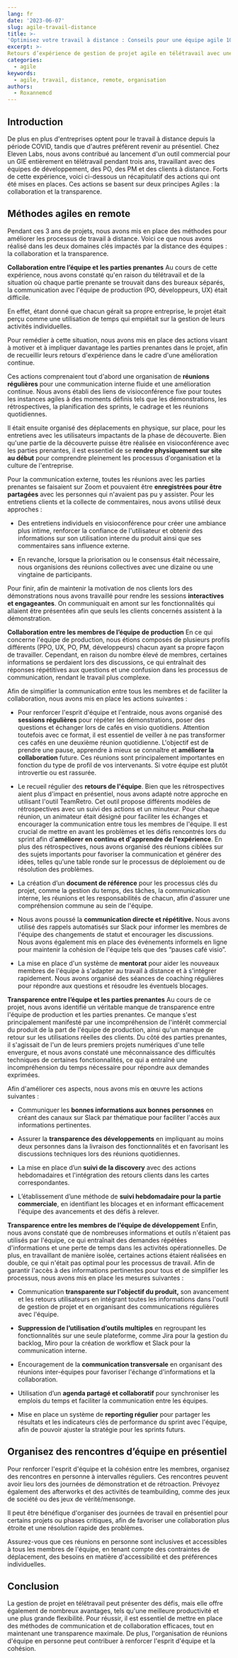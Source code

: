 ```yaml
---
lang: fr
date: '2023-06-07'
slug: agile-travail-distance
title: >-
'Optimisez votre travail à distance : Conseils pour une équipe agile 100% remote'
excerpt: >-
Retours d’expérience de gestion de projet agile en télétravail avec une équipe de production importante et plusieurs clients répartis dans toute la France. Ce rapport présente les défis rencontrés ainsi que des conseils pour améliorer la communication et la transparence dans votre projet.
categories:
  - agile
keywords:
  - agile, travail, distance, remote, organisation
authors:
  - Roxannemcd
---
```


## **Introduction**

De plus en plus d'entreprises optent pour le travail à distance depuis la période COVID, tandis que d'autres préfèrent revenir au présentiel. Chez Eleven Labs, nous avons contribué au lancement d'un outil commercial pour un GIE entièrement en télétravail pendant trois ans, travaillant avec des équipes de développement, des PO, des PM et des clients à distance. Forts de cette expérience, voici ci-dessous un récapitulatif des actions qui ont été mises en places. Ces actions se basent sur deux principes Agiles : la collaboration et la transparence. 

## **Méthodes agiles en remote**

Pendant ces 3 ans de projets, nous avons mis en place des méthodes pour améliorer les processus de travail à distance. Voici ce que nous avons réalisé dans les deux domaines clés impactés par la distance des équipes : la collaboration et la transparence.

**Collaboration entre l’équipe et les parties prenantes**
Au cours de cette expérience, nous avons constaté qu'en raison du télétravail et de la situation où chaque partie prenante se trouvait dans des bureaux séparés, la communication avec l'équipe de production (PO, développeurs, UX) était difficile. 

En effet, étant donné que chacun gérait sa propre entreprise, le projet était perçu comme une utilisation de temps qui empiétait sur la gestion de leurs activités individuelles. 

Pour remédier à cette situation, nous avons mis en place des actions visant à motiver et à impliquer davantage les parties prenantes dans le projet, afin de recueillir leurs retours d'expérience dans le cadre d'une amélioration continue. 

Ces actions comprenaient tout d'abord une organisation de **réunions régulières** pour une communication interne fluide et une amélioration continue. Nous avons établi des liens de visioconférence fixe pour toutes les instances agiles à des moments définis tels que les démonstrations, les rétrospectives, la planification des sprints, le cadrage et les réunions quotidiennes.

Il était ensuite organisé des déplacements en physique, sur place, pour les entretiens avec les utilisateurs impactants de la phase de découverte. Bien qu'une partie de la découverte puisse être réalisée en visioconférence avec les parties prenantes, il est essentiel de se **rendre physiquement sur site au début** pour comprendre pleinement les processus d'organisation et la culture de l'entreprise.

Pour la communication externe, toutes les réunions avec les parties prenantes se faisaient sur Zoom et pouvaient être **enregistrées pour être partagées** avec les personnes qui n'avaient pas pu y assister. Pour les entretiens clients et la collecte de commentaires, nous avons utilisé deux approches :

  - Des entretiens individuels en visioconférence pour créer une ambiance plus intime, renforcer la confiance de l'utilisateur et obtenir des informations sur son utilisation interne du produit ainsi que ses commentaires sans influence externe.
  
  - En revanche, lorsque la priorisation ou le consensus était nécessaire, nous organisions des réunions collectives avec une dizaine ou une vingtaine de participants.

Pour finir, afin de maintenir la motivation de nos clients lors des démonstrations nous avons travaillé pour rendre les sessions **interactives et engageantes**. On communiquait en amont sur les fonctionnalités qui allaient être présentées afin que seuls les clients concernés assistent à la démonstration.

**Collaboration entre les membres de l’équipe de production** 
En ce qui concerne l'équipe de production, nous étions composés de plusieurs profils différents (PPO, UX, PO, PM, développeurs) chacun ayant sa propre façon de travailler. Cependant, en raison du nombre élevé de membres, certaines informations se perdaient lors des discussions, ce qui entraînait des réponses répétitives aux questions et une confusion dans les processus de communication, rendant le travail plus complexe.

Afin de simplifier la communication entre tous les membres et de faciliter la collaboration, nous avons mis en place les actions suivantes :

  - Pour renforcer l'esprit d'équipe et l'entraide, nous avons organisé des **sessions régulières** pour répéter les démonstrations, poser des questions et échanger lors de cafés en visio quotidiens. Attention toutefois avec ce format, il est essentiel de veiller à ne pas transformer ces cafés en une deuxième réunion quotidienne. L'objectif est de prendre une pause, apprendre à mieux se connaître et **améliorer la collaboration** future. Ces réunions sont principalement importantes en fonction du type de profil de vos intervenants. Si votre équipe est plutôt introvertie ou est rassurée.

  - Le recueil régulier des  **retours de l'équipe**. Bien que les rétrospectives aient plus d'impact en présentiel, nous avons adapté notre approche en utilisant l'outil TeamRetro. Cet outil propose différents modèles de rétrospectives avec un suivi des actions et un minuteur. Pour chaque réunion, un animateur était désigné pour faciliter les échanges et encourager la communication entre tous les membres de l'équipe. Il est crucial de mettre en avant les problèmes et les défis rencontrés lors du sprint afin d'**améliorer en continu et d'apprendre de l'expérience**. En plus des rétrospectives, nous avons organisé des réunions ciblées sur des sujets importants pour favoriser la communication et générer des idées, telles qu'une table ronde sur le processus de déploiement ou de résolution des problèmes.

  - La création d’un **document de référence** pour les processus clés du projet, comme la gestion du temps, des tâches, la communication interne, les réunions et les responsabilités de chacun, afin d'assurer une compréhension commune au sein de l'équipe.

  - Nous avons poussé la **communication directe et répétitive.** Nous avons utilisé des rappels automatisés sur Slack pour informer les membres de l'équipe des changements de statut et encourager les discussions. Nous avons également mis en place des événements informels en ligne pour maintenir la cohésion de l'équipe tels que des “pauses café visio”.

  - La mise en place d'un système de **mentorat** pour aider les nouveaux membres de l'équipe à s'adapter au travail à distance et à s'intégrer rapidement. Nous avons organisé des séances de coaching régulières pour répondre aux questions et résoudre les éventuels blocages.

**Transparence entre l’équipe et les parties prenantes**
Au cours de ce projet, nous avons identifié un véritable manque de transparence entre l'équipe de production et les parties prenantes. Ce manque s'est principalement manifesté par une incompréhension de l'intérêt commercial du produit de la part de l'équipe de production, ainsi qu'un manque de retour sur les utilisations réelles des clients. Du côté des parties prenantes, il s'agissait de l'un de leurs premiers projets numériques d'une telle envergure, et nous avons constaté une méconnaissance des difficultés techniques de certaines fonctionnalités, ce qui a entraîné une incompréhension du temps nécessaire pour répondre aux demandes exprimées. 

Afin d'améliorer ces aspects, nous avons mis en œuvre les actions suivantes :

  - Communiquer les **bonnes informations aux bonnes personnes** en créant des canaux sur Slack par thématique pour faciliter l'accès aux informations pertinentes.
  
- Assurer la **transparence des développements** en impliquant au moins deux personnes dans la livraison des fonctionnalités et en favorisant les discussions techniques lors des réunions quotidiennes.

- La mise en place d’un **suivi de la discovery** avec des actions hebdomadaires et l'intégration des retours clients dans les cartes correspondantes.

- L’établissement d’une méthode de **suivi hebdomadaire pour la partie commerciale**, en identifiant les blocages et en informant efficacement l'équipe des avancements et des défis à relever.

**Transparence entre les membres de l’équipe de développement** 
Enfin, nous avons constaté que de nombreuses informations et outils n'étaient pas utilisés par l'équipe, ce qui entraînait des demandes répétées d'informations et une perte de temps dans les activités opérationnelles. De plus, en travaillant de manière isolée, certaines actions étaient réalisées en double, ce qui n'était pas optimal pour les processus de travail. Afin de garantir l'accès à des informations pertinentes pour tous et de simplifier les processus, nous avons mis en place les mesures suivantes :

  - Communication **transparente sur l'objectif du produit,** son avancement et les retours utilisateurs en intégrant toutes les informations dans l'outil de gestion de projet et en organisant des communications régulières avec l'équipe.

  - **Suppression de l’utilisation d’outils multiples**  en regroupant les fonctionnalités sur une seule plateforme, comme Jira pour la gestion du backlog, Miro pour la création de workflow et Slack pour la communication interne.
 
  - Encouragement de la **communication transversale** en organisant des réunions inter-équipes pour favoriser l'échange d'informations et la collaboration.
  
  - Utilisation d’un **agenda partagé et collaboratif** pour synchroniser les emplois du temps et faciliter la communication entre les équipes.
  
  - Mise en place un système de **reporting régulier** pour partager les résultats et les indicateurs clés de performance du sprint avec l'équipe, afin de pouvoir ajuster la stratégie pour les sprints futurs.

## Organisez des rencontres d’équipe en présentiel

Pour renforcer l'esprit d'équipe et la cohésion entre les membres, organisez des rencontres en personne à intervalles réguliers. Ces rencontres peuvent avoir lieu lors des journées de démonstration et de rétroaction. Prévoyez également des afterworks et des activités de teambuilding, comme des jeux de société ou des jeux de vérité/mensonge.

Il peut être bénéfique d'organiser des journées de travail en présentiel pour certains projets ou phases critiques, afin de favoriser une collaboration plus étroite et une résolution rapide des problèmes.

Assurez-vous que ces réunions en personne sont inclusives et accessibles à tous les membres de l'équipe, en tenant compte des contraintes de déplacement, des besoins en matière d'accessibilité et des préférences individuelles.

## **Conclusion**

La gestion de projet en télétravail peut présenter des défis, mais elle offre également de nombreux avantages, tels qu'une meilleure productivité et une plus grande flexibilité. Pour réussir, il est essentiel de mettre en place des méthodes de communication et de collaboration efficaces, tout en maintenant une transparence maximale. De plus, l'organisation de réunions d'équipe en personne peut contribuer à renforcer l'esprit d'équipe et la cohésion.
